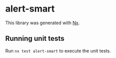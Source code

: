 # alert-smart

This library was generated with [Nx](https://nx.dev).

## Running unit tests

Run `nx test alert-smart` to execute the unit tests.
